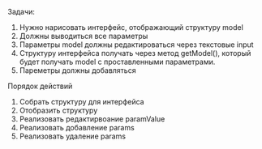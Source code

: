 Задачи:

1. Нужно нарисовать интерфейс, отображающий структуру model
2. Должны выводиться все параметры
3. Параметры model должны редактироваться через текстовые input
4. Cтруктуру интерфейса получать через метод getModel(), который будет получать model с проставленными параметрами.
5. Пареметры должны добавляться

Порядок действий

1. Собрать структуру для интерфейса
2. Отобразить структуру
3. Реализовать редактирвоание paramValue
4. Реализовать добавление params
5. Реализовать удаление params
